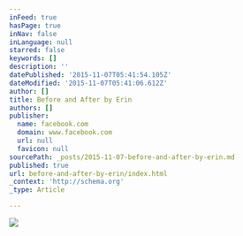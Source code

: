 ```yaml
---
inFeed: true
hasPage: true
inNav: false
inLanguage: null
starred: false
keywords: []
description: ''
datePublished: '2015-11-07T05:41:54.105Z'
dateModified: '2015-11-07T05:41:06.612Z'
author: []
title: Before and After by Erin
authors: []
publisher:
  name: facebook.com
  domain: www.facebook.com
  url: null
  favicon: null
sourcePath: _posts/2015-11-07-before-and-after-by-erin.md
published: true
url: before-and-after-by-erin/index.html
_context: 'http://schema.org'
_type: Article

---
```

![](https://scontent-lax3-1.xx.fbcdn.net/hphotos-xpa1/v/t1.0-9/12188975_1027141644003927_618856576494904741_n.jpg?oh=8e134fd49177016d1ffcd1b123699ba7&oe=56C2FA8F)